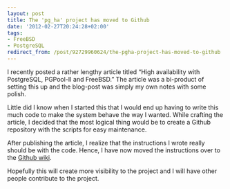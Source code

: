 ```yaml
---
layout: post
title: The 'pg_ha' project has moved to Github
date: '2012-02-27T20:24:28+02:00'
tags:
- FreeBSD
- PostgreSQL
redirect_from: /post/92729960624/the-pgha-project-has-moved-to-github
---
```


I recently posted a rather lengthy article titled “High availability with PostgreSQL, PGPool-II and FreeBSD.” The article was a bi-product of setting this up and the blog-post was simply my own notes with some polish.

Little did I know when I started this that I would end up having to write this much code to make the system behave the way I wanted. While crafting the article, I decided that the most logical thing would be to create a Github repository with the scripts for easy maintenance.

After publishing the article, I realize that the instructions I wrote really should be with the code. Hence, I have now moved the instructions over to the [Github wiki](https://github.com/vpetersson/pg_ha/wiki).

Hopefully this will create more visibility to the project and I will have other people contribute to the project.
